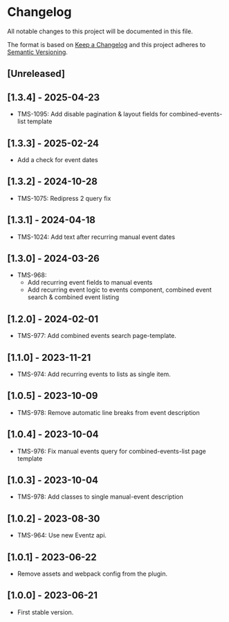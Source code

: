 # Changelog
All notable changes to this project will be documented in this file.

The format is based on [Keep a Changelog][keep-changelog]
and this project adheres to [Semantic Versioning][semver].

## [Unreleased]

## [1.3.4] - 2025-04-23

- TMS-1095: Add disable pagination & layout fields for combined-events-list template

## [1.3.3] - 2025-02-24

- Add a check for event dates

## [1.3.2] - 2024-10-28

- TMS-1075: Redipress 2 query fix

## [1.3.1] - 2024-04-18

- TMS-1024: Add text after recurring manual event dates

## [1.3.0] - 2024-03-26

- TMS-968:
    - Add recurring event fields to manual events
    - Add recurring event logic to events component, combined event search & combined event listing

## [1.2.0] - 2024-02-01

- TMS-977: Add combined events search page-template.

## [1.1.0] - 2023-11-21

- TMS-974: Add recurring events to lists as single item.

## [1.0.5] - 2023-10-09

- TMS-978: Remove automatic line breaks from event description

## [1.0.4] - 2023-10-04

- TMS-976: Fix manual events query for combined-events-list page template

## [1.0.3] - 2023-10-04

- TMS-978: Add classes to single manual-event description

## [1.0.2] - 2023-08-30

- TMS-964: Use new Eventz api.

## [1.0.1] - 2023-06-22

- Remove assets and webpack config from the plugin.

## [1.0.0] - 2023-06-21

- First stable version.


[keep-changelog]: http://keepachangelog.com/en/1.0.0/
[semver]: http://semver.org/spec/v2.0.0.html
